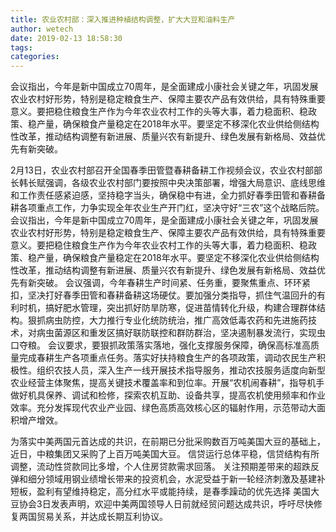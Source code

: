 ```yaml
---
title: 农业农村部：深入推进种植结构调整，扩大大豆和油料生产
author: wetech
date: 2019-02-13 18:58:30
tags: 
categories: 
---
```

会议指出，今年是新中国成立70周年，是全面建成小康社会关键之年，巩固发展农业农村好形势，特别是稳定粮食生产、保障主要农产品有效供给，具有特殊重要意义。要把稳住粮食生产作为今年农业农村工作的头等大事，着力稳面积、稳政策、稳产量，确保粮食产量稳定在2018年水平。要坚定不移深化农业供给侧结构性改革，推动结构调整有新进展、质量兴农有新提升、绿色发展有新格局、效益优先有新突破。
<!-- more -->
2月13日，农业农村部召开全国春季田管暨春耕备耕工作视频会议，农业农村部部长韩长赋强调，各级农业农村部门要按照中央决策部署，增强大局意识、底线思维和工作责任感紧迫感，坚持稳字当头，确保稳中有进，全力抓好春季田管和春耕备耕各项重点工作，力争实现全年农业生产开门红，坚决守好“三农”这个战略后院。
会议指出，今年是新中国成立70周年，是全面建成小康社会关键之年，巩固发展农业农村好形势，特别是稳定粮食生产、保障主要农产品有效供给，具有特殊重要意义。要把稳住粮食生产作为今年农业农村工作的头等大事，着力稳面积、稳政策、稳产量，确保粮食产量稳定在2018年水平。要坚定不移深化农业供给侧结构性改革，推动结构调整有新进展、质量兴农有新提升、绿色发展有新格局、效益优先有新突破。
会议强调，今年春耕生产时间紧、任务重，要聚焦重点、环环紧扣，坚决打好春季田管和春耕备耕这场硬仗。要加强分类指导，抓住气温回升的有利时机，搞好肥水管理，突出抓好防旱防寒，促进苗情转化升级，构建合理群体结构。狠抓病虫防控，大力推行专业化统防统治，推广高效低毒农药和先进施药技术，对病虫菌源区和重发区搞好联防联控和群防群治，坚决遏制暴发流行，实现虫口夺粮。
会议要求，要狠抓政策落实落地，强化支撑服务保障，确保高标准高质量完成春耕生产各项重点任务。落实好扶持粮食生产的各项政策，调动农民生产积极性。组织农技人员，深入生产一线开展技术指导服务，推动农技服务适度向新型农业经营主体聚焦，提高关键技术覆盖率和到位率。开展“农机闹春耕”，指导机手做好机具保养、调试和检修，探索农机互助、设备共享，提高农机使用频率和作业效率。充分发挥现代农业产业园、绿色高质高效核心区的辐射作用，示范带动大面积增产增效。
 
 
为落实中美两国元首达成的共识，在前期已分批采购数百万吨美国大豆的基础上，近日，中粮集团又采购了上百万吨美国大豆。
信贷运行总体平稳，信贷结构有所调整，流动性贷款同比多增，个人住房贷款需求回落。
关注预期差带来的超跌反弹和细分领域用钢业绩增长带来的投资机会，水泥受益于新一轮经济刺激及基建补短板，盈利有望维持稳定，高分红水平或能持续，是春季躁动的优先选择
美国大豆协会3日发表声明，欢迎中美两国领导人日前就经贸问题达成共识，呼吁尽快修复两国贸易关系，并达成长期互利协议。
